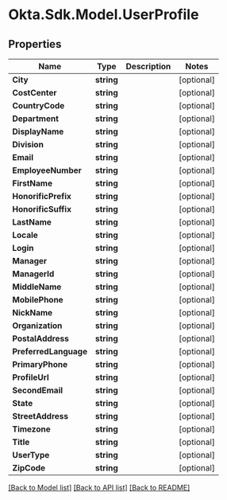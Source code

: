 # Okta.Sdk.Model.UserProfile
## Properties

Name | Type | Description | Notes
------------ | ------------- | ------------- | -------------
**City** | **string** |  | [optional] 
**CostCenter** | **string** |  | [optional] 
**CountryCode** | **string** |  | [optional] 
**Department** | **string** |  | [optional] 
**DisplayName** | **string** |  | [optional] 
**Division** | **string** |  | [optional] 
**Email** | **string** |  | [optional] 
**EmployeeNumber** | **string** |  | [optional] 
**FirstName** | **string** |  | [optional] 
**HonorificPrefix** | **string** |  | [optional] 
**HonorificSuffix** | **string** |  | [optional] 
**LastName** | **string** |  | [optional] 
**Locale** | **string** |  | [optional] 
**Login** | **string** |  | [optional] 
**Manager** | **string** |  | [optional] 
**ManagerId** | **string** |  | [optional] 
**MiddleName** | **string** |  | [optional] 
**MobilePhone** | **string** |  | [optional] 
**NickName** | **string** |  | [optional] 
**Organization** | **string** |  | [optional] 
**PostalAddress** | **string** |  | [optional] 
**PreferredLanguage** | **string** |  | [optional] 
**PrimaryPhone** | **string** |  | [optional] 
**ProfileUrl** | **string** |  | [optional] 
**SecondEmail** | **string** |  | [optional] 
**State** | **string** |  | [optional] 
**StreetAddress** | **string** |  | [optional] 
**Timezone** | **string** |  | [optional] 
**Title** | **string** |  | [optional] 
**UserType** | **string** |  | [optional] 
**ZipCode** | **string** |  | [optional] 

[[Back to Model list]](../README.md#documentation-for-models) [[Back to API list]](../README.md#documentation-for-api-endpoints) [[Back to README]](../README.md)

